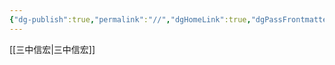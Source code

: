```yaml
---
{"dg-publish":true,"permalink":"//","dgHomeLink":true,"dgPassFrontmatter":false}
---
```



[[三中信宏|三中信宏]]
